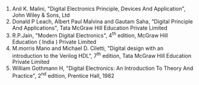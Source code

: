 1. Anil K. Malini, "Digital Electronics Principle, Devices And Application", John Wiley & Sons, Ltd
2. Donald P Leach, Albert Paul Malvina and Gautam Saha, "Digital Principle And Applications", Tata McGraw Hill Education Private Limited
3. R.P.Jain, "Modern Digital Electronics", 4<sup>th</sup> edition, McGraw Hill Education ( India ) Private Limited
4. M.morris Mano and Michael D. Ciletti, "Digital design with an introduction to the Verilog HDL", 7<sup>th</sup> edition, Tata McGraw Hill Education Private Limited
5. William Gothmann H, "Digital Electronics: An Introduction To Theory And Practice", 2<sup>nd</sup> edition, Prentice Hall, 1982
